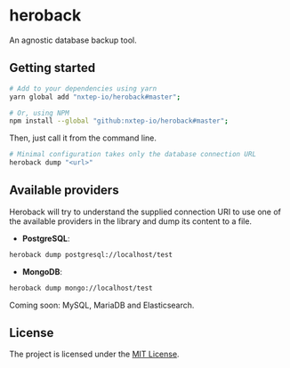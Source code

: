 heroback
========

An agnostic database backup tool.


## Getting started

```bash
# Add to your dependencies using yarn
yarn global add "nxtep-io/heroback#master";

# Or, using NPM
npm install --global "github:nxtep-io/heroback#master";
```

Then, just call it from the command line.

```bash
# Minimal configuration takes only the database connection URL
heroback dump "<url>"
```

## Available providers

Heroback will try to understand the supplied connection URI to use one of the available providers in the library and dump its content to a file.

* **PostgreSQL**:

```bash
heroback dump postgresql://localhost/test
```

* **MongoDB**:

```bash
heroback dump mongo://localhost/test
```


Coming soon: MySQL, MariaDB and Elasticsearch.

## License

The project is licensed under the [MIT License](./LICENSE.md).
